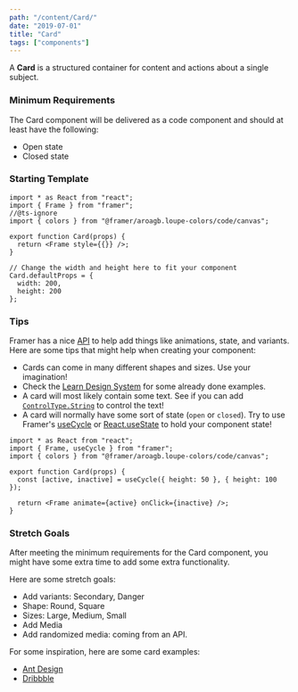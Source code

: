 ```yaml
---
path: "/content/Card/"
date: "2019-07-01"
title: "Card"
tags: ["components"]
---
```


A **Card** is a structured container for content and actions about a single subject.

### Minimum Requirements

The Card component will be delivered as a code component and should at least have the following:

- Open state
- Closed state

### Starting Template

```tsx
import * as React from "react";
import { Frame } from "framer";
//@ts-ignore
import { colors } from "@framer/aroagb.loupe-colors/code/canvas";

export function Card(props) {
  return <Frame style={{}} />;
}

// Change the width and height here to fit your component
Card.defaultProps = {
  width: 200,
  height: 200
};
```

### Tips

Framer has a nice [API](https://www.framer.com/api/) to help add things like animations, state, and variants. Here are some tips that might help when creating your component:

- Cards can come in many different shapes and sizes. Use your imagination!
- Check the [Learn Design System](https://framer-learn-docs.netlify.com/docs/Card) for some already done examples.
- A card will most likely contain some text. See if you can add [`ControlType.String`](https://www.framer.com/api/property-controls/#string) to control the text!
- A card will normally have some sort of state (`open` or `closed`). Try to use Framer's [useCycle](https://www.framer.com/api#cycle) or [React.useState](https://reactjs.org/docs/hooks-state.html) to hold your component state!

```tsx
import * as React from "react";
import { Frame, useCycle } from "framer";
import { colors } from "@framer/aroagb.loupe-colors/code/canvas";

export function Card(props) {
  const [active, inactive] = useCycle({ height: 50 }, { height: 100 });

  return <Frame animate={active} onClick={inactive} />;
}
```

### Stretch Goals

After meeting the minimum requirements for the Card component, you might have some extra time to add some extra functionality.

Here are some stretch goals:

- Add variants: Secondary, Danger
- Shape: Round, Square
- Sizes: Large, Medium, Small
- Add Media
- Add randomized media: coming from an API.

For some inspiration, here are some card examples:

- [Ant Design](https://ant.design/components/card/)
- [Dribbble](https://dribbble.com/search/shots/popular?q=cards)
